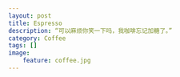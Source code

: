 ```yaml
---
layout: post
title: Espresso
description: “可以麻烦你笑一下吗，我咖啡忘记加糖了。”
category: Coffee
tags: []
image: 
    feature: coffee.jpg
---
```

